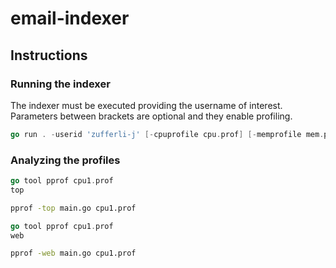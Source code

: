 # email-indexer

## Instructions

### Running the indexer

The indexer must be executed providing the username of interest. Parameters between brackets are optional and they enable profiling.

```go
go run . -userid 'zufferli-j' [-cpuprofile cpu.prof] [-memprofile mem.prof]
```

### Analyzing the profiles

```go
go tool pprof cpu1.prof
top
```

```bash
pprof -top main.go cpu1.prof
```

```go
go tool pprof cpu1.prof
web
```

```bash
pprof -web main.go cpu1.prof
```